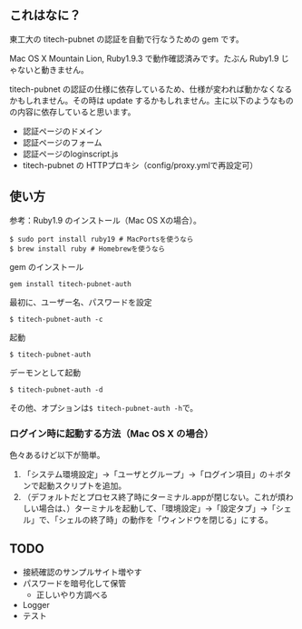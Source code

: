 ## これはなに？

東工大の titech-pubnet の認証を自動で行なうための gem です。

Mac OS X Mountain Lion, Ruby1.9.3 で動作確認済みです。たぶん Ruby1.9 じゃないと動きません。

titech-pubnet の認証の仕様に依存しているため、仕様が変われば動かなくなるかもしれません。その時は update するかもしれません。主に以下のようなものの内容に依存していると思います。

- 認証ページのドメイン
- 認証ページのフォーム
- 認証ページのloginscript.js
- titech-pubnet の HTTPプロキシ（config/proxy.ymlで再設定可）

## 使い方

参考：Ruby1.9 のインストール（Mac OS Xの場合）。

	$ sudo port install ruby19 # MacPortsを使うなら
	$ brew install ruby # Homebrewを使うなら

gem のインストール

	gem install titech-pubnet-auth

最初に、ユーザー名、パスワードを設定

	$ titech-pubnet-auth -c

起動

	$ titech-pubnet-auth


デーモンとして起動

	$ titech-pubnet-auth -d

その他、オプションは`$ titech-pubnet-auth -h`で。

### ログイン時に起動する方法（Mac OS X の場合）

色々あるけど以下が簡単。

1. 「システム環境設定」->「ユーザとグループ」->「ログイン項目」の＋ボタンで起動スクリプトを追加。
2. （デフォルトだとプロセス終了時にターミナル.appが閉じない。これが煩わしい場合は、）ターミナルを起動して、「環境設定」->「設定タブ」->「シェル」で、「シェルの終了時」の動作を「ウィンドウを閉じる」にする。

## TODO

- 接続確認のサンプルサイト増やす
- パスワードを暗号化して保管
  - 正しいやり方調べる
- Logger
- テスト
